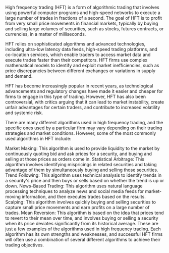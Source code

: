 High frequency trading (HFT) is a form of algorithmic trading that involves using powerful computer programs and high-speed networks to execute a large number of trades in fractions of a second. The goal of HFT is to profit from very small price movements in financial markets, typically by buying and selling large volumes of securities, such as stocks, futures contracts, or currencies, in a matter of milliseconds.

HFT relies on sophisticated algorithms and advanced technologies, including ultra-low latency data feeds, high-speed trading platforms, and co-location services, which enable traders to access market data and execute trades faster than their competitors. HFT firms use complex mathematical models to identify and exploit market inefficiencies, such as price discrepancies between different exchanges or variations in supply and demand.

HFT has become increasingly popular in recent years, as technological advancements and regulatory changes have made it easier and cheaper for firms to engage in this type of trading. However, HFT has also been controversial, with critics arguing that it can lead to market instability, create unfair advantages for certain traders, and contribute to increased volatility and systemic risk.

There are many different algorithms used in high frequency trading, and the specific ones used by a particular firm may vary depending on their trading strategies and market conditions. However, some of the most commonly used algorithms in HFT include:

Market Making: This algorithm is used to provide liquidity to the market by continuously quoting bid and ask prices for a security, and buying and selling at those prices as orders come in.
Statistical Arbitrage: This algorithm involves identifying mispricings in related securities and taking advantage of them by simultaneously buying and selling those securities.
Trend Following: This algorithm uses technical analysis to identify trends in a security's price and then buys or sells based on whether the trend is up or down.
News-Based Trading: This algorithm uses natural language processing techniques to analyze news and social media feeds for market-moving information, and then executes trades based on the results.
Scalping: This algorithm involves quickly buying and selling securities to capture small price movements and earn profits on a large number of trades.
Mean Reversion: This algorithm is based on the idea that prices tend to revert to their mean over time, and involves buying or selling a security when its price deviates significantly from its historical average.
These are just a few examples of the algorithms used in high frequency trading. Each algorithm has its own strengths and weaknesses, and successful HFT firms will often use a combination of several different algorithms to achieve their trading objectives.

